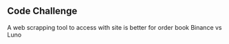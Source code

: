 ## Code Challenge

A web scrapping tool to access with site is better for order book Binance vs Luno
